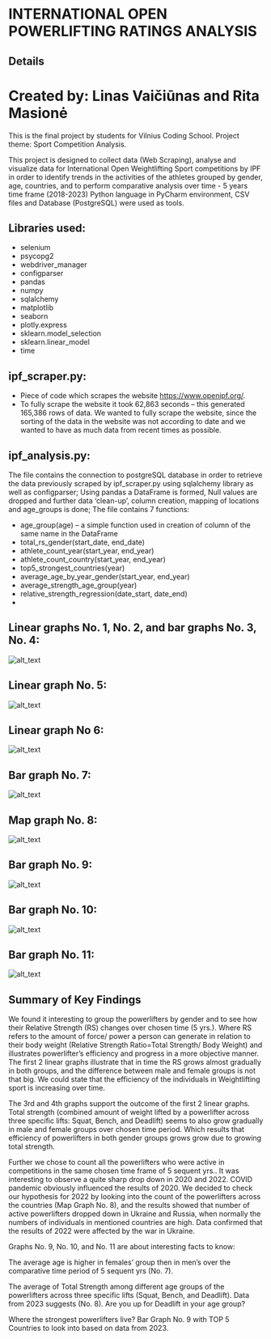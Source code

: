 # INTERNATIONAL OPEN POWERLIFTING RATINGS ANALYSIS

## Details

# Created by: Linas Vaičiūnas and Rita Masionė

This is the final project by students for Vilnius Coding School.
Project theme: Sport Competition Analysis.

This project is designed to collect data (Web Scraping), analyse and visualize data for International Open  Weightlifting Sport competitions by IPF in order to identify trends in the activities of the athletes grouped by gender, age, countries, and to perform comparative analysis over time - 5 years time frame (2018-2023)
Python language in PyCharm environment, CSV files and Database (PostgreSQL) were used as tools.

## Libraries used:
+ selenium
+ psycopg2
+ webdriver_manager
+ configparser
+ pandas
+ numpy
+ sqlalchemy
+ matplotlib
+ seaborn
+ plotly.express
+ sklearn.model_selection
+ sklearn.linear_model
+ time

## ipf_scraper.py:
+ Piece of code which scrapes the website https://www.openipf.org/.
+ To fully scrape the website it took 62,863 seconds – this generated 165,386 rows of data. We wanted to fully scrape the website, since the sorting of the data in the website was not according to date and we wanted to have as much data from recent times as possible.

## ipf_analysis.py:
The file contains the connection to postgreSQL database in order to retrieve the data previously scraped by ipf_scraper.py using sqlalchemy library as well as configparser;
Using pandas a DataFrame is formed, Null values are dropped and further data ‘clean-up’, column creation, mapping of locations and age_groups is done;
The file contains 7 functions:
+ age_group(age) – a simple function used in creation of column of the same name in the DataFrame
+ total_rs_gender(start_date, end_date)
+ athlete_count_year(start_year, end_year)
+ athlete_count_country(start_year, end_year)
+ top5_strongest_countries(year)
+ average_age_by_year_gender(start_year, end_year)
+ average_strength_age_group(year)
+ relative_strength_regression(date_start, date_end)
+

## Linear graphs No. 1, No. 2, and bar graphs No. 3, No. 4:
![alt_text](https://github.com/thatrandomobject/final_project_IPF/blob/main/charts/rs%20and%20total%20by%20gender.png)
## Linear graph No. 5:
![alt_text](https://github.com/thatrandomobject/final_project_IPF/blob/main/charts/female%20rs%20projection.png)
## Linear graph No 6:
![alt_text](https://github.com/thatrandomobject/final_project_IPF/blob/main/charts/male%20rs%20projection.png)
## Bar graph No. 7:
![alt_text](https://github.com/thatrandomobject/final_project_IPF/blob/main/charts/athlete%20count%20by%20year.png)
## Map graph No. 8:
![alt_text](https://github.com/thatrandomobject/final_project_IPF/blob/main/charts/athlete%20count%20by%20country.png)
## Bar graph No. 9:
![alt_text](https://github.com/thatrandomobject/final_project_IPF/blob/main/charts/average%20age%20by%20year%20by%20gender.png)
## Bar graph No. 10:
![alt_text](https://github.com/thatrandomobject/final_project_IPF/blob/main/charts/squat%20bench%20press%20deadlift%20by%20age%20group.png)
## Bar graph No. 11:
![alt_text](https://github.com/thatrandomobject/final_project_IPF/blob/main/charts/top%205%20strongest%20countries.png)

## Summary of Key Findings

  We found it interesting to group the powerlifters by gender and to see how their Relative Strength (RS) changes over chosen time (5 yrs.).  Where RS refers to the amount of force/ power a person can generate in relation to their body weight (Relative Strength Ratio=Total Strength/ Body Weight) and illustrates powerlifter’s efficiency and progress in a more objective manner. The first 2 linear graphs illustrate that in time the RS grows almost gradually in both groups, and the difference between male and female groups is not that big. We could state that the efficiency of the individuals in Weightlifting sport is increasing over time.

  The 3rd and 4th graphs support the outcome of the first 2 linear graphs. Total strength (combined amount of weight lifted by a powerlifter across three specific lifts: Squat, Bench, and Deadlift) seems to also grow gradually in male and female groups over chosen time period. Which results that efficiency of powerlifters in both gender groups grows grow due to growing total strength.

  Further we chose to count all the powerlifters who were active in competitions in the same chosen time frame of 5 sequent yrs.. It was interesting to observe a quite sharp drop down in 2020 and 2022. COVID pandemic obviously influenced the results of 2020. We decided to check our hypothesis for 2022 by looking into the count of the powerlifters across the countries (Map Graph No. 8), and the results showed that number of active powerlifters dropped down in Ukraine and Russia, when normally the numbers of individuals in mentioned countries are high. Data confirmed that the results of 2022 were affected by the war in Ukraine. 

  Graphs No. 9, No. 10, and No. 11 are about interesting facts to know: 

  The average age is higher in females’ group then in men’s over the comparative time period of 5 sequent yrs (No. 7).
  
  The average of Total Strength among different age groups of the powerlifters across three specific lifts (Squat, Bench, and Deadlift). Data from 2023 suggests (No. 8). Are you up for Deadlift in your age group?
  
  Where the strongest powerlifters live? Bar Graph No. 9 with TOP 5 Countries to look into based on data from 2023.




